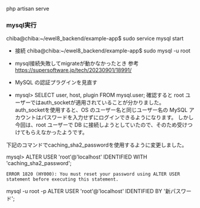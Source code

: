 php artisan serve


### mysql実行
chiba@chiba:~/ewel8_backend/example-app$ sudo service mysql start
- 接続
chiba@chiba:~/ewel8_backend/example-app$ sudo mysql -u root

- mysql接続失敗してmigrateが動かなかったとき
参考
https://supersoftware.jp/tech/20230901/18991/
- MySQL の認証プラグインを見直す
- mysql> SELECT user, host, plugin FROM mysql.user;
確認すると root ユーザーではauth_socketが適用されていることが分かりました。
auth_socketを使用すると、OS のユーザー名と同じユーザー名の MySQL アカウントはパスワードを入力せずにログインできるようになります。
しかし今回は、root ユーザーで DB に接続しようとしていたので、そのため受けつけてもらえなかったようです。

下記のコマンドでcaching_sha2_passwordを使用するように変更しました。

mysql> ALTER USER 'root'@'localhost' IDENTIFIED WITH 'caching_sha2_password';

```
ERROR 1820 (HY000): You must reset your password using ALTER USER statement before executing this statement.
```
mysql -u root -p
 ALTER USER 'root'@'localhost' IDENTIFIED BY '新パスワード';